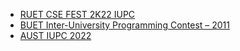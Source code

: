 - [RUET CSE FEST 2K22 IUPC](https://github.com/Anikcb/Onsite-Contest-Practice/tree/main/RUET%20CSE%20FEST%202K22%20IUPC)
- [BUET Inter-University Programming Contest – 2011](https://github.com/Anikcb/Onsite-Contest-Practice/tree/main/BUET%20Inter-University%20Programming%20Contest%20%E2%80%93%202011)
- [AUST IUPC 2022](https://github.com/Anikcb/Onsite-Contest-Practice/tree/main/AUST%20IUPC%202022)
